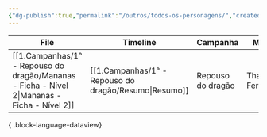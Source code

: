 ```yaml
---
{"dg-publish":true,"permalink":"/outros/todos-os-personagens/","created":"2024-07-23T08:29:11.000-03:00"}
---
```



| File                                                                                           | Timeline                                                 | Campanha          | Mestre          | Inicio     | Término | Morto |
| ---------------------------------------------------------------------------------------------- | -------------------------------------------------------- | ----------------- | --------------- | ---------- | ------- | ----- |
| [[1.Campanhas/1° - Repouso do dragão/Mananas - Ficha - Nível 2\|Mananas - Ficha - Nível 2]] | [[1.Campanhas/1° - Repouso do dragão/Resumo\|Resumo]] | Repouso do dragão | Thais Fernandes | 13/07/2024 | \-      | false |

{ .block-language-dataview}
